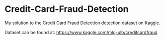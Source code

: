 # Credit-Card-Fraud-Detection
My solution to the Credit Card Fraud Detection detection dataset on Kaggle.

Dataset can be found at: https://www.kaggle.com/mlg-ulb/creditcardfraud
